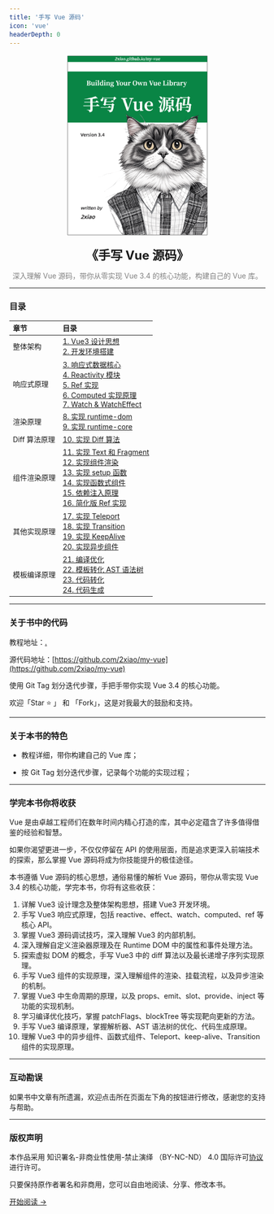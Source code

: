 ```yaml
---
title: '手写 Vue 源码'
icon: 'vue'
headerDepth: 0
---
```


<p align="center">
  <img src="../image/vue-logo.png" alt="logo" height="360"/>
</p>
<p align="center"><font size=5><b>《手写 Vue 源码》</b></font></p>
<p align="center"><font color=gray>深入理解 Vue 源码，带你从零实现 Vue 3.4 的核心功能，构建自己的 Vue 库。</font></p>

---

### 目录

<!-- prettier-ignore -->
|  章节  |  目录 |
| :------ | :------ |
| 整体架构| [1. Vue3 设计思想](./1.md) <br> [2. 开发环境搭建](./2.md) |
| 响应式原理 | [3. 响应式数据核心](./3.md) <br> [4. Reactivity 模块](./4.md) <br> [5. Ref 实现](./5.md) <br> [6. Computed 实现原理](./6.md) <br> [7. Watch & WatchEffect](./7.md) |
| 渲染原理 | [8. 实现 runtime-dom](./8.md) <br> [9. 实现 runtime-core](./9.md) |
| Diff 算法原理 | [10. 实现 Diff 算法](./10.md)|
| 组件渲染原理 | [11. 实现 Text 和 Fragment](./11.md) <br> [12. 实现组件渲染](./12.md) <br> [13. 实现 setup 函数](./13.md) <br> [14. 实现函数式组件](./14.md) <br> [15. 依赖注入原理](./15.md) <br> [16. 简化版 Ref 实现](./16.md) |
| 其他实现原理 | [17. 实现 Teleport](./17.md) <br> [18. 实现 Transition](./18.md) <br> [19. 实现 KeepAlive](./19.md) <br> [20. 实现异步组件](./20.md) |
| 模板编译原理 | [21. 编译优化](./21.md) <br> [22. 模板转化 AST 语法树](./22.md) <br> [23. 代码转化](./23.md) <br> [24. 代码生成](./24.md) |

---

### 关于书中的代码

教程地址：[.](.)

源代码地址：[https://github.com/2xiao/my-vue](https://github.com/2xiao/my-vue)

使用 Git Tag 划分迭代步骤，手把手带你实现 Vue 3.4 的核心功能。

欢迎「Star ⭐️ 」 和 「Fork」，这是对我最大的鼓励和支持。

---

### 关于本书的特色

- 教程详细，带你构建自己的 Vue 库；

- 按 Git Tag 划分迭代步骤，记录每个功能的实现过程；

---

### 学完本书你将收获

Vue 是由卓越工程师们在数年时间内精心打造的库，其中必定蕴含了许多值得借鉴的经验和智慧。

如果你渴望更进一步，不仅仅停留在 API 的使用层面，而是追求更深入前端技术的探索，那么掌握 Vue 源码将成为你技能提升的极佳途径。

本书遵循 Vue 源码的核心思想，通俗易懂的解析 Vue 源码，带你从零实现 Vue 3.4 的核心功能，学完本书，你将有这些收获：

1. 详解 Vue3 设计理念及整体架构思想，搭建 Vue3 开发环境。
2. 手写 Vue3 响应式原理，包括 reactive、effect、watch、computed、ref 等核心 API。
3. 掌握 Vue3 源码调试技巧，深入理解 Vue3 的内部机制。
4. 深入理解自定义渲染器原理及在 Runtime DOM 中的属性和事件处理方法。
5. 探索虚拟 DOM 的概念，手写 Vue3 中的 diff 算法以及最长递增子序列实现原理。
6. 手写 Vue3 组件的实现原理，深入理解组件的渲染、挂载流程，以及异步渲染的机制。
7. 掌握 Vue3 中生命周期的原理，以及 props、emit、slot、provide、inject 等功能的实现机制。
8. 学习编译优化技巧，掌握 patchFlags、blockTree 等实现靶向更新的方法。
9. 手写 Vue3 编译原理，掌握解析器、AST 语法树的优化、代码生成原理。
10. 理解 Vue3 中的异步组件、函数式组件、Teleport、keep-alive、Transition 组件的实现原理。

---

### 互动勘误

如果书中文章有所遗漏，欢迎点击所在页面左下角的按钮进行修改，感谢您的支持与帮助。

---

### 版权声明

本作品采用 知识署名-非商业性使用-禁止演绎 （BY-NC-ND） 4.0 国际许可[协议](https://creativecommons.org/licenses/by-nc-nd/4.0/legalcode.zh-Hans) 进行许可。

只要保持原作者署名和非商用，您可以自由地阅读、分享、修改本书。

[开始阅读 ->](./1.md)
